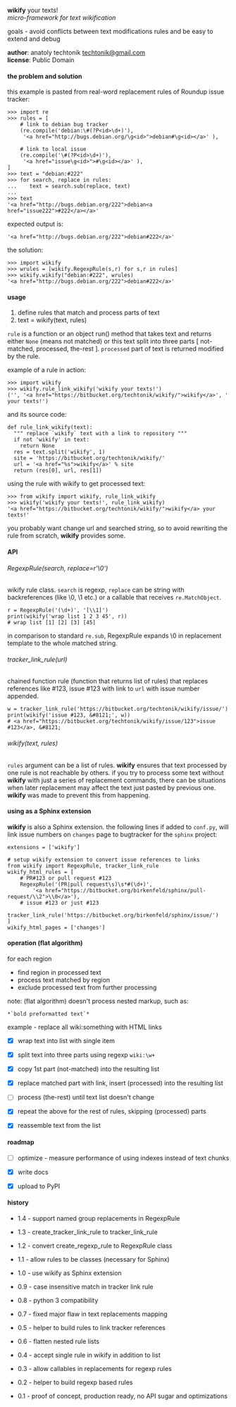 **wikify** your texts!  
*micro-framework for text wikification*

goals - avoid conflicts between text modifications rules
        and be easy to extend and debug

**author**: anatoly techtonik <techtonik@gmail.com>   
**license**: Public Domain


#### the problem and solution

this example is pasted from real-word replacement rules of
Roundup issue tracker:

    >>> import re
    >>> rules = [
        # link to debian bug tracker
        (re.compile('debian:\#(?P<id>\d+)'),
         '<a href="http://bugs.debian.org/\g<id>">debian#\g<id></a>' ),

        # link to local issue
        (re.compile('\#(?P<id>\d+)'),
         '<a href="issue\g<id>">#\g<id></a>' ),
    ]
    >>> text = "debian:#222"
    >>> for search, replace in rules:
    ...    text = search.sub(replace, text)
    ...
    >>> text
    '<a href="http://bugs.debian.org/222">debian<a href="issue222">#222</a></a>'

expected output is:

    '<a href="http://bugs.debian.org/222">debian#222</a>'

the solution:

    >>> import wikify
    >>> wrules = [wikify.RegexpRule(s,r) for s,r in rules]
    >>> wikify.wikify("debian:#222", wrules)
    '<a href="http://bugs.debian.org/222">debian#222</a>'


#### usage

1. define rules that match and process parts of text
2. text = wikify(text, rules)

`rule` is a function or an object run() method that takes text and
returns either `None` (means not matched) or this text split into
three parts [ not-matched, processed, the-rest ]. `processed` part
of text is returned modified by the rule.

example of a rule in action:

    >>> import wikify
    >>> wikify.rule_link_wikify('wikify your texts!')
    ('', '<a href="https://bitbucket.org/techtonik/wikify/">wikify</a>', ' your texts!')

and its source code:

    def rule_link_wikify(text):
      """ replace `wikify` text with a link to repository """
      if not 'wikify' in text:
        return None
      res = text.split('wikify', 1)
      site = 'https://bitbucket.org/techtonik/wikify/'
      url = '<a href="%s">wikify</a>' % site
      return (res[0], url, res[1])

using the rule with wikify to get processed text:

    >>> from wikify import wikify, rule_link_wikify
    >>> wikify('wikify your texts!', rule_link_wikify)
    '<a href="https://bitbucket.org/techtonik/wikify/">wikify</a> your texts!'

you probably want change url and searched string, so to avoid
rewriting the rule from scratch, **wikify** provides some.


#### API

###### RegexpRule(search, replace=r'\0')
wikify rule class. `search` is regexp, `replace` can be string
with backreferences (like \0, \1 etc.) or a callable that receives
`re.MatchObject`.

    r = RegexpRule('(\d+)', '[\\1]')
    print(wikify('wrap list 1 2 3 45', r))
    # wrap list [1] [2] [3] [45]

in comparison to standard `re.sub`, RegexpRule expands \0 in
replacement template to the whole matched string.


###### tracker_link_rule(url)
chained function rule (function that returns list of rules) that
replaces references like #123, issue #123 with link to `url` with
issue number appended.

    w = tracker_link_rule('https://bitbucket.org/techtonik/wikify/issue/')
    print(wikify('issue #123, &#8121;', w))
    # <a href="https://bitbucket.org/techtonik/wikify/issue/123">issue #123</a>, &#8121;

###### wikify(text, rules)
`rules` argument can be a list of rules. **wikify** ensures that text
processed by one rule is not reachable by others. if you try to process
some text without **wikify** with just a series of replacement commands,
there can be situations when later replacement may affect the text just
pasted by previous one. **wikify** was made to prevent this from
happening.


#### using as a Sphinx extension
**wikify** is also a Sphinx extension. the following lines if added
to `conf.py`, will link issue numbers on `changes` page to bugtracker for
the `sphinx` project:

    extensions = ['wikify']

    # setup wikify extension to convert issue references to links
    from wikify import RegexpRule, tracker_link_rule
    wikify_html_rules = [
        # PR#123 or pull request #123
        RegexpRule('(PR|pull request\s)\s*#(\d+)',
            '<a href="https://bitbucket.org/birkenfeld/sphinx/pull-request/\\2">\\0</a>'),
        # issue #123 or just #123
        tracker_link_rule('https://bitbucket.org/birkenfeld/sphinx/issue/')
    ]
    wikify_html_pages = ['changes']


#### operation (flat algorithm)
for each region
  - find region in processed text
  - process text matched by region
  - exclude processed text from further processing

note: (flat algorithm) doesn't process nested markup,
such as:

    *`bold preformatted text`*

example - replace all wiki:something with HTML links

  - [x] wrap text into list with single item
  - [x] split text into three parts using regexp `wiki:\w+`
  - [x] copy 1st part (not-matched) into the resulting list
  - [x] replace matched part with link, insert (processed)
    into the resulting list
  - [ ] process (the-rest) until text list doesn't change
  - [x] repeat the above for the rest of rules, skipping
    (processed) parts
  - [x] reassemble text from the list


#### roadmap
- [ ] optimize - measure performance of using indexes
      instead of text chunks
- [x] write docs
- [x] upload to PyPI


#### history
- 1.4  - support named group replacements in RegexpRule
- 1.3  - create_tracker_link_rule to tracker_link_rule
- 1.2  - convert create_regexp_rule to RegexpRule class
- 1.1  - allow rules to be classes (necessary for Sphinx)
- 1.0  - use wikify as Sphinx extension

- 0.9  - case insensitive match in tracker link rule
- 0.8  - python 3 compatibility
- 0.7  - fixed major flaw in text replacements mapping
- 0.5  - helper to build rules to link tracker references
- 0.6  - flatten nested rule lists
- 0.4  - accept single rule in wikify in addition to list
- 0.3  - allow callables in replacements for regexp rules
- 0.2  - helper to build regexp based rules
- 0.1  - proof of concept, production ready, no API sugar and optimizations
